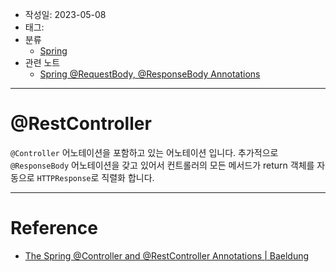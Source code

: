 - 작성일: 2023-05-08
- 태그: 
- 분류
    - [Spring](Spring.md)
- 관련 노트
    - [Spring @RequestBody, @ResponseBody Annotations](Spring%20@RequestBody,%20@ResponseBody%20Annotations.md)
---

# @RestController

`@Controller` 어노테이션을 포함하고 있는 어노테이션 입니다. 추가적으로 `@ResponseBody` 어노테이션을 갖고 있어서 컨트롤러의 모든 메서드가 return 객체를 자동으로 `HTTPResponse`로 직렬화 합니다.

---

# Reference

- [The Spring @Controller and @RestController Annotations | Baeldung](https://www.baeldung.com/spring-controller-vs-restcontroller)